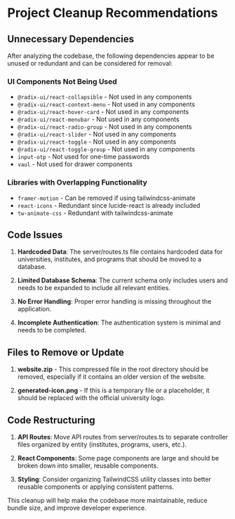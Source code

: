 # Project Cleanup Recommendations

## Unnecessary Dependencies
After analyzing the codebase, the following dependencies appear to be unused or redundant and can be considered for removal:

### UI Components Not Being Used
- `@radix-ui/react-collapsible` - Not used in any components
- `@radix-ui/react-context-menu` - Not used in any components
- `@radix-ui/react-hover-card` - Not used in any components
- `@radix-ui/react-menubar` - Not used in any components
- `@radix-ui/react-radio-group` - Not used in any components
- `@radix-ui/react-slider` - Not used in any components
- `@radix-ui/react-toggle` - Not used in any components
- `@radix-ui/react-toggle-group` - Not used in any components
- `input-otp` - Not used for one-time passwords
- `vaul` - Not used for drawer components

### Libraries with Overlapping Functionality
- `framer-motion` - Can be removed if using tailwindcss-animate
- `react-icons` - Redundant since lucide-react is already included
- `tw-animate-css` - Redundant with tailwindcss-animate

## Code Issues
1. **Hardcoded Data**: The server/routes.ts file contains hardcoded data for universities, institutes, and programs that should be moved to a database.

2. **Limited Database Schema**: The current schema only includes users and needs to be expanded to include all relevant entities.

3. **No Error Handling**: Proper error handling is missing throughout the application.

4. **Incomplete Authentication**: The authentication system is minimal and needs to be completed.

## Files to Remove or Update
1. **website.zip** - This compressed file in the root directory should be removed, especially if it contains an older version of the website.

2. **generated-icon.png** - If this is a temporary file or a placeholder, it should be replaced with the official university logo.

## Code Restructuring
1. **API Routes**: Move API routes from server/routes.ts to separate controller files organized by entity (institutes, programs, users, etc.).

2. **React Components**: Some page components are large and should be broken down into smaller, reusable components.

3. **Styling**: Consider organizing TailwindCSS utility classes into better reusable components or applying consistent patterns.

This cleanup will help make the codebase more maintainable, reduce bundle size, and improve developer experience. 